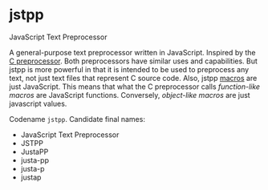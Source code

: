 # jstpp
JavaScript Text Preprocessor

A general-purpose text preprocessor written in JavaScript. Inspired by the [C preprocessor](https://gcc.gnu.org/onlinedocs/cpp/index.html#Top).
Both preprocessors have similar uses and capabilities.
But jstpp is more powerful in that it is intended to be used to preprocess any text, not just text files that represent C source code.
Also, jstpp [macros](https://gcc.gnu.org/onlinedocs/cpp/Macros.html) are just JavaScript. This means that what the C preprocessor calls *function-like macros* are JavaScript functions.
Conversely, *object-like macros* are just javascript values.

Codename `jstpp`. Candidate final names:
* JavaScript Text Preprocessor
* JSTPP
* JustaPP
* justa-pp
* justa-p
* justap
